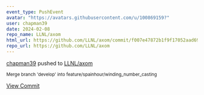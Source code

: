 ```yaml
---
event_type: PushEvent
avatar: "https://avatars.githubusercontent.com/u/100869159?"
user: chapman39
date: 2024-02-08
repo_name: LLNL/axom
html_url: https://github.com/LLNL/axom/commit/f007e47872b1f9f17052aad6958ff0a1abe72c0c
repo_url: https://github.com/LLNL/axom
---
```


<a href='https://github.com/chapman39' target='_blank'>chapman39</a> pushed to <a href='https://github.com/LLNL/axom' target='_blank'>LLNL/axom</a>

<small>Merge branch 'develop' into feature/spainhour/winding_number_casting</small>

<a href='https://github.com/LLNL/axom/commit/f007e47872b1f9f17052aad6958ff0a1abe72c0c' target='_blank'>View Commit</a>